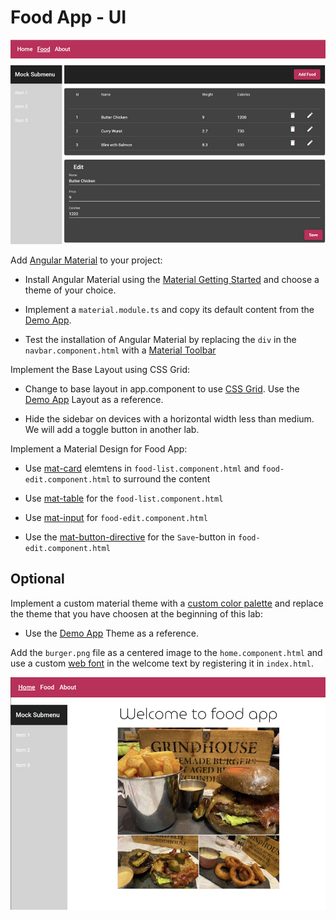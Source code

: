 # Food App - UI

![material](_images/material.jpg)

Add [Angular Material](https://material.angular.io) to your project:

- Install Angular Material using the [Material Getting Started](https://material.angular.io/guide/getting-started) and choose a theme of your choice.

- Implement a `material.module.ts` and copy its default content from the [Demo App](.../../demos/05-ui/user-interface/src/material.module.ts).

- Test the installation of Angular Material by replacing the `div` in the `navbar.component.html` with a [Material Toolbar](https://material.angular.io/components/toolbar/overview)

Implement the Base Layout using CSS Grid:

- Change to base layout in app.component to use [CSS Grid](https://css-tricks.com/snippets/css/complete-guide-grid/). Use the [Demo App](.../../demos/05-ui/user-interface/src/app/app.component.html) Layout as a reference.
    
- Hide the sidebar on devices with a horizontal width less than medium. We will add a toggle button in another lab.

Implement a Material Design for Food App:

- Use [mat-card](https://material.angular.io/components/card/overview) elemtens in `food-list.component.html` and `food-edit.component.html` to surround the content

- Use [mat-table](https://material.angular.io/components/table/overview) for the `food-list.component.html`
- Use [mat-input](https://material.angular.io/components/form-field/overview) for `food-edit.component.html`

- Use the [mat-button-directive](https://material.angular.io/components/button/examples) for the `Save`-button in `food-edit.component.html`

## Optional 

Implement a custom material theme with a [custom color palette](https://material.io/resources/color/#!/?view.left=0&view.right=0) and replace the theme that you have choosen at the beginning of this lab:

- Use the [Demo App](https://github.com/arambazamba/ng-dev/tree/main/Demos/05-UI/UserInterface/src/theme) Theme as a reference.

Add the `burger.png` file as a centered image to the `home.component.html` and use a custom [web font](https://fonts.google.com/) in the welcome text by registering it in `index.html`.

![home](_images/home.jpg)
